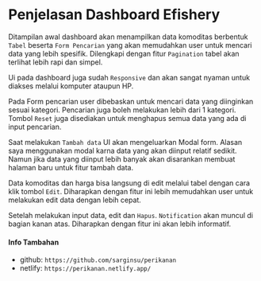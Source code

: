 # Penjelasan Dashboard Efishery

Ditampilan awal dashboard akan menampilkan data komoditas berbentuk `Tabel` beserta `Form Pencarian` yang akan memudahkan user untuk mencari data yang lebih spesifik. Dilengkapi dengan fitur `Pagination` tabel akan terlihat lebih rapi dan simpel.

Ui pada dashboard juga sudah `Responsive` dan akan sangat nyaman untuk diakses melalui komputer ataupun HP.

Pada Form pencarian user dibebaskan untuk mencari data yang diinginkan sesuai kategori. Pencarian juga boleh melakukan lebih dari 1 kategori. Tombol `Reset` juga disediakan untuk menghapus semua data yang ada di input pencarian.

Saat melakukan `Tambah data` UI akan mengeluarkan Modal form. Alasan saya menggunakan modal karna data yang akan diinput relatif sedikit. Namun jika data yang diinput lebih banyak akan disarankan membuat halaman baru untuk fitur tambah data.

Data komoditas dan harga bisa langsung di edit melalui tabel dengan cara klik tombol `Edit`. Diharapkan dengan fitur ini lebih memudahkan user untuk melakukan edit data dengan lebih cepat.

Setelah melakukan input data, edit dan `Hapus`. `Notification` akan muncul di bagian kanan atas. Diharapkan dengan fitur ini akan lebih informatif.


#### Info Tambahan
- github: `https://github.com/sarginsu/perikanan`
- netlify: `https://perikanan.netlify.app/`